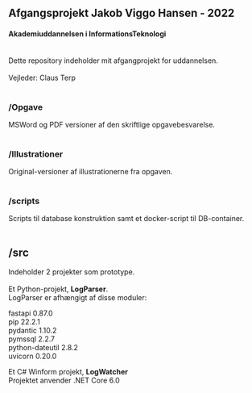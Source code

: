 ## Afgangsprojekt Jakob Viggo Hansen - 2022 ##
#### Akademiuddannelsen i InformationsTeknologi #### 
<br/>
Dette repository indeholder mit afgangprojekt for uddannelsen.<br/>
<br/>
Vejleder: Claus Terp<br/>
<br/>

### /Opgave ###
MSWord og PDF versioner af den skriftlige opgavebesvarelse.<br/>
<br/>
### /Illustrationer ###
Original-versioner af illustrationerne fra opgaven.<br/>
<br/>
### /scripts ###
Scripts til database konstruktion samt et docker-script til DB-container.<br/>
<br/>
## /src ###
Indeholder 2 projekter som prototype.<br/>
<br/>
Et Python-projekt, **LogParser**.<br/>
LogParser er afhængigt af disse moduler:

fastapi           0.87.0<br/>
pip               22.2.1<br/>
pydantic          1.10.2<br/>
pymssql           2.2.7<br/>
python-dateutil   2.8.2<br/>
uvicorn           0.20.0<br/>

Et C# Winform projekt, **LogWatcher**<br/>
Projektet anvender .NET Core 6.0
